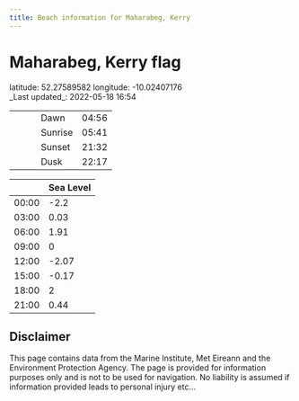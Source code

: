 ```yaml
---
title: Beach information for Maharabeg, Kerry
---
```

# Maharabeg, Kerry <span class="material-icons blue-flag">flag</span>

<div class="location-info">latitude: 52.27589582 longitude: -10.02407176</div>
<div class="met-eireann-warnings"></div>
_Last updated_: 2022-05-18 16:54

|   |   |   |   |   |
|---|---|---|---|---|
|   |   |   | Dawn  | 04:56 |
|   |   |   | Sunrise  | 05:41 |
|   |   |   | Sunset  | 21:32 |
|   |   |   | Dusk  | 22:17 |

<div></div>

|   | Sea Level  |
|---|---|
| 00:00 | -2.2 |
| 03:00 | 0.03 |
| 06:00 | 1.91 |
| 09:00 | 0 |
| 12:00 | -2.07 |
| 15:00 | -0.17 |
| 18:00 | 2 |
| 21:00 | 0.44 |

## Disclaimer

This page contains data from the Marine Institute,
Met Eireann and the Environment Protection Agency. The page is provided for
information purposes only and is not to be used for navigation. No liability
is assumed if information provided leads to personal injury etc...